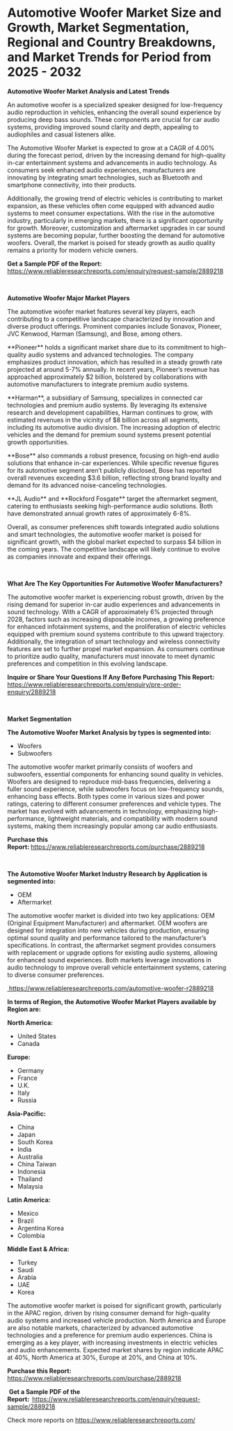 <p><h1>Automotive Woofer Market Size and Growth, Market Segmentation, Regional and Country Breakdowns, and Market Trends for Period from 2025 -  2032</h1></p><p><strong>Automotive Woofer Market Analysis and Latest Trends</strong></p>
<p><p>An automotive woofer is a specialized speaker designed for low-frequency audio reproduction in vehicles, enhancing the overall sound experience by producing deep bass sounds. These components are crucial for car audio systems, providing improved sound clarity and depth, appealing to audiophiles and casual listeners alike.</p><p>The Automotive Woofer Market is expected to grow at a CAGR of 4.00% during the forecast period, driven by the increasing demand for high-quality in-car entertainment systems and advancements in audio technology. As consumers seek enhanced audio experiences, manufacturers are innovating by integrating smart technologies, such as Bluetooth and smartphone connectivity, into their products. </p><p>Additionally, the growing trend of electric vehicles is contributing to market expansion, as these vehicles often come equipped with advanced audio systems to meet consumer expectations. With the rise in the automotive industry, particularly in emerging markets, there is a significant opportunity for growth. Moreover, customization and aftermarket upgrades in car sound systems are becoming popular, further boosting the demand for automotive woofers. Overall, the market is poised for steady growth as audio quality remains a priority for modern vehicle owners.</p></p>
<p><strong>Get a Sample PDF of the Report:&nbsp;</strong> <a href="https://www.reliableresearchreports.com/enquiry/request-sample/2889218?utm_campaign=3255&utm_medium=2&utm_source=Github&utm_content=ia&utm_term=14032025&utm_id=automotive-woofer">https://www.reliableresearchreports.com/enquiry/request-sample/2889218</a></p>
<p>&nbsp;</p>
<p><strong>Automotive Woofer Major Market Players</strong></p>
<p><p>The automotive woofer market features several key players, each contributing to a competitive landscape characterized by innovation and diverse product offerings. Prominent companies include Sonavox, Pioneer, JVC Kenwood, Harman (Samsung), and Bose, among others.</p><p>**Pioneer** holds a significant market share due to its commitment to high-quality audio systems and advanced technologies. The company emphasizes product innovation, which has resulted in a steady growth rate projected at around 5-7% annually. In recent years, Pioneer’s revenue has approached approximately $2 billion, bolstered by collaborations with automotive manufacturers to integrate premium audio systems.</p><p>**Harman**, a subsidiary of Samsung, specializes in connected car technologies and premium audio systems. By leveraging its extensive research and development capabilities, Harman continues to grow, with estimated revenues in the vicinity of $8 billion across all segments, including its automotive audio division. The increasing adoption of electric vehicles and the demand for premium sound systems present potential growth opportunities.</p><p>**Bose** also commands a robust presence, focusing on high-end audio solutions that enhance in-car experiences. While specific revenue figures for its automotive segment aren’t publicly disclosed, Bose has reported overall revenues exceeding $3.6 billion, reflecting strong brand loyalty and demand for its advanced noise-canceling technologies.</p><p>**JL Audio** and **Rockford Fosgate** target the aftermarket segment, catering to enthusiasts seeking high-performance audio solutions. Both have demonstrated annual growth rates of approximately 6-8%. </p><p>Overall, as consumer preferences shift towards integrated audio solutions and smart technologies, the automotive woofer market is poised for significant growth, with the global market expected to surpass $4 billion in the coming years. The competitive landscape will likely continue to evolve as companies innovate and expand their offerings.</p></p>
<p>&nbsp;</p>
<p><strong>What Are The Key Opportunities For Automotive Woofer Manufacturers?</strong></p>
<p><p>The automotive woofer market is experiencing robust growth, driven by the rising demand for superior in-car audio experiences and advancements in sound technology. With a CAGR of approximately 6% projected through 2028, factors such as increasing disposable incomes, a growing preference for enhanced infotainment systems, and the proliferation of electric vehicles equipped with premium sound systems contribute to this upward trajectory. Additionally, the integration of smart technology and wireless connectivity features are set to further propel market expansion. As consumers continue to prioritize audio quality, manufacturers must innovate to meet dynamic preferences and competition in this evolving landscape.</p></p>
<p><strong>Inquire or Share Your Questions If Any Before Purchasing This Report:</strong> <a href="https://www.reliableresearchreports.com/enquiry/pre-order-enquiry/2889218?utm_campaign=3255&utm_medium=2&utm_source=Github&utm_content=ia&utm_term=14032025&utm_id=automotive-woofer">https://www.reliableresearchreports.com/enquiry/pre-order-enquiry/2889218</a></p>
<p>&nbsp;</p>
<p><strong>Market Segmentation</strong></p>
<p><strong>The Automotive Woofer Market Analysis by types is segmented into:</strong></p>
<p><ul><li>Woofers</li><li>Subwoofers</li></ul></p>
<p><p>The automotive woofer market primarily consists of woofers and subwoofers, essential components for enhancing sound quality in vehicles. Woofers are designed to reproduce mid-bass frequencies, delivering a fuller sound experience, while subwoofers focus on low-frequency sounds, enhancing bass effects. Both types come in various sizes and power ratings, catering to different consumer preferences and vehicle types. The market has evolved with advancements in technology, emphasizing high-performance, lightweight materials, and compatibility with modern sound systems, making them increasingly popular among car audio enthusiasts.</p></p>
<p><strong>Purchase this Report:&nbsp;</strong><a href="https://www.reliableresearchreports.com/purchase/2889218?utm_campaign=3255&utm_medium=2&utm_source=Github&utm_content=ia&utm_term=14032025&utm_id=automotive-woofer">https://www.reliableresearchreports.com/purchase/2889218</a></p>
<p>&nbsp;</p>
<p><strong>The Automotive Woofer Market Industry Research by Application is segmented into:</strong></p>
<p><ul><li>OEM</li><li>Aftermarket</li></ul></p>
<p><p>The automotive woofer market is divided into two key applications: OEM (Original Equipment Manufacturer) and aftermarket. OEM woofers are designed for integration into new vehicles during production, ensuring optimal sound quality and performance tailored to the manufacturer’s specifications. In contrast, the aftermarket segment provides consumers with replacement or upgrade options for existing audio systems, allowing for enhanced sound experiences. Both markets leverage innovations in audio technology to improve overall vehicle entertainment systems, catering to diverse consumer preferences.</p></p>
<p><a href="https://www.reliableresearchreports.com/automotive-woofer-r2889218?utm_campaign=3255&utm_medium=2&utm_source=Github&utm_content=ia&utm_term=14032025&utm_id=automotive-woofer">&nbsp;https://www.reliableresearchreports.com/automotive-woofer-r2889218</a></p>
<p><strong>In terms of Region, the Automotive Woofer Market Players available by Region are:</strong></p>
<p>
    <p> <strong> North America: </strong>
        <ul>
            <li>United States</li>
            <li>Canada</li>
        </ul>
        </p> 
    <p> <strong> Europe: </strong>
        <ul>
            <li>Germany</li>
            <li>France</li>
            <li>U.K.</li>
            <li>Italy</li>
            <li>Russia</li>
        </ul>
        </p> 
    <p> <strong> Asia-Pacific: </strong>
        <ul>
            <li>China</li>
            <li>Japan</li>
            <li>South Korea</li>
            <li>India</li>
            <li>Australia</li>
            <li>China Taiwan</li>
            <li>Indonesia</li>
            <li>Thailand</li>
            <li>Malaysia</li>
        </ul>
        </p> 
    <p> <strong> Latin America: </strong>
        <ul>
            <li>Mexico</li>
            <li>Brazil</li>
            <li>Argentina Korea</li>
            <li>Colombia</li>
        </ul>
        </p> 
    <p> <strong> Middle East & Africa: </strong>
        <ul>
            <li>Turkey</li>
            <li>Saudi</li>
            <li>Arabia</li>
            <li>UAE</li>
            <li>Korea</li>
        </ul>
    </p>
    </p>
<p><p>The automotive woofer market is poised for significant growth, particularly in the APAC region, driven by rising consumer demand for high-quality audio systems and increased vehicle production. North America and Europe are also notable markets, characterized by advanced automotive technologies and a preference for premium audio experiences. China is emerging as a key player, with increasing investments in electric vehicles and audio enhancements. Expected market shares by region indicate APAC at 40%, North America at 30%, Europe at 20%, and China at 10%.</p></p>
<p><strong>Purchase this Report: </strong><a href="https://www.reliableresearchreports.com/purchase/2889218?utm_campaign=3255&utm_medium=2&utm_source=Github&utm_content=ia&utm_term=14032025&utm_id=automotive-woofer">https://www.reliableresearchreports.com/purchase/2889218</a></p>
<p>&nbsp;<strong>Get a Sample PDF of the Report:&nbsp;&nbsp;</strong><a href="https://www.reliableresearchreports.com/enquiry/request-sample/2889218?utm_campaign=3255&utm_medium=2&utm_source=Github&utm_content=ia&utm_term=14032025&utm_id=automotive-woofer">https://www.reliableresearchreports.com/enquiry/request-sample/2889218</a></p>
<p><strong></strong></p>
<p>Check more reports on <a href="https://www.reliableresearchreports.com/?utm_campaign=3255&utm_medium=2&utm_source=Github&utm_content=ia&utm_term=14032025&utm_id=automotive-woofer">https://www.reliableresearchreports.com/</a></p>